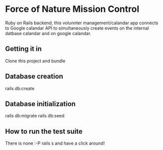 # Force of Nature Mission Control

Ruby on Rails backend, this volunnter management/calandar app connects to Google calandar API to simultaneously create events on the internal datbase calandar and on google calandar.

## Getting it in
Clone this project and bundle 

## Database creation
rails db:create

## Database initialization
rails db:migrate
rails db:seed 

## How to run the test suite
There is none :-P
rails s and have a click around!
